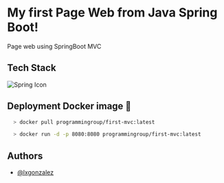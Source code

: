 # My first Page Web from Java Spring Boot!

Page web using SpringBoot MVC

## Tech Stack

![Spring Icon](https://img.icons8.com/?size=48&id=90519&format=png&color=000000)

## Deployment Docker image 🐳

```bash
  > docker pull programmingroup/first-mvc:latest

  > docker run -d -p 8080:8080 programmingroup/first-mvc:latest
```

## Authors

- [@lxgonzalez](https://github.com/lxgonzalez)
